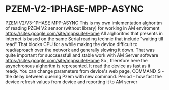 # PZEM-V2-1PHASE-MPP-ASYNC
PZEM V2/V3-1PHASE MPP-ASYNC
This is my own imlementation alghoritm of reading PZEM V2 sensor (without library) for working in AM enviroment https://sites.google.com/site/mppsuite/Home
All alghoritms that presents in internet is based on the same Serial reading technic that include "waiting till read"
That blocks CPU for a while making the device difficult to read/aproach over the network and generally slowing it down.
That was quite important for succsessfull and stable work with AM Server software https://sites.google.com/site/mppsuite/Home
So , therefore here the asynchronous alghoritm is represented. It read the device as fast as it ready.
You can change  parameters from device's web page,   COMMAND_S - the delay between quering Pzem with new command. 
Period - how fast the device refresh values from device and reporting it to AM server
